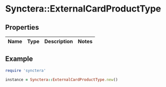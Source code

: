# Synctera::ExternalCardProductType

## Properties

| Name | Type | Description | Notes |
| ---- | ---- | ----------- | ----- |

## Example

```ruby
require 'synctera'

instance = Synctera::ExternalCardProductType.new()
```

